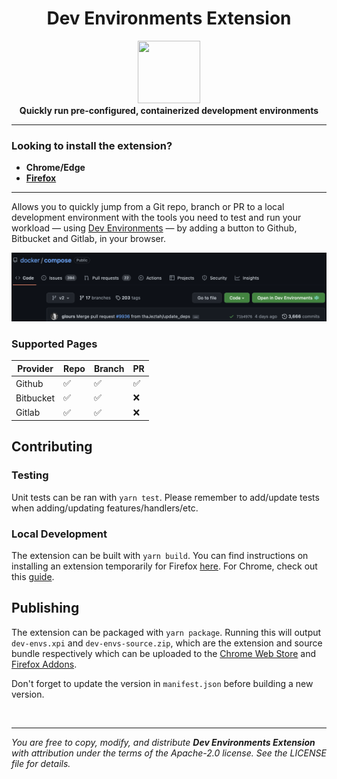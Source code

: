 <h1 align="center">Dev Environments Extension</h1>

<div align="center">
  <img width="100" height="100" src="https://github.com/docker/awesome-compose/raw/master/icon_devenvs.svg" />
</div>

<div align="center">
  <strong>Quickly run pre-configured, containerized development environments</strong>
</div>

---

### Looking to install the extension?

- **Chrome/Edge**
- [**Firefox**](https://addons.mozilla.org/en-US/firefox/addon/docker-dev-environments/)

---

Allows you to quickly jump from a Git repo, branch or PR to a local development environment with the tools you need to test and run your workload — using [Dev Environments](https://docs.docker.com/desktop/dev-environments/) — by adding a button to Github, Bitbucket and Gitlab, in your browser.

<img src="./docs/button_github_example.png" />

<br>

### Supported Pages

| Provider  | Repo               | Branch             | PR                 |
| --------- | ------------------ | ------------------ | ------------------ |
| Github    | :white_check_mark: | :white_check_mark: | :white_check_mark: |
| Bitbucket | :white_check_mark: | :white_check_mark: | :x:                |
| Gitlab    | :white_check_mark: | :white_check_mark: | :x:                |

## Contributing

### Testing

Unit tests can be ran with `yarn test`. Please remember to add/update tests when adding/updating features/handlers/etc.

### Local Development

The extension can be built with `yarn build`. You can find instructions on installing an extension temporarily for Firefox [here](https://extensionworkshop.com/documentation/develop/temporary-installation-in-firefox/). For Chrome, check out this [guide](https://developer.chrome.com/docs/extensions/mv3/getstarted/development-basics/#load-unpacked).

## Publishing

The extension can be packaged with `yarn package`. Running this will output `dev-envs.xpi` and `dev-envs-source.zip`, which are the extension and source bundle respectively which can be uploaded to the [Chrome Web Store](https://chrome.google.com/webstore/category/extensions) and [Firefox Addons](https://addons.mozilla.org/en-US/firefox/).

Don't forget to update the version in `manifest.json` before building a new version.

<br>

---

_You are free to copy, modify, and distribute **Dev Environments Extension** with attribution under the terms of the Apache-2.0 license. See the LICENSE file for details._
